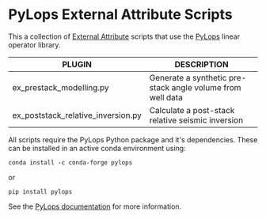 # PyLops External Attribute Scripts
This a collection of [External Attribute](http://waynegm.github.io/WMPlugin-Docs/docs/plugins/externalattrib/) scripts that
use the [PyLops](https://pylops.readthedocs.io/en/latest/index.html) linear operator library.

| PLUGIN | DESCRIPTION |
|--------|-------------|
| ex_prestack_modelling.py | Generate a synthetic pre-stack angle volume from well data |
| ex_poststack_relative_inversion.py | Calculate a post-stack relative seismic inversion |

All scripts require the PyLops Python package and it's dependencies. These can be installed in an active conda environment using:

```
conda install -c conda-forge pylops
```
or

```
pip install pylops
```
See the [PyLops documentation](https://pylops.readthedocs.io/en/latest/installation.html) for more information.
